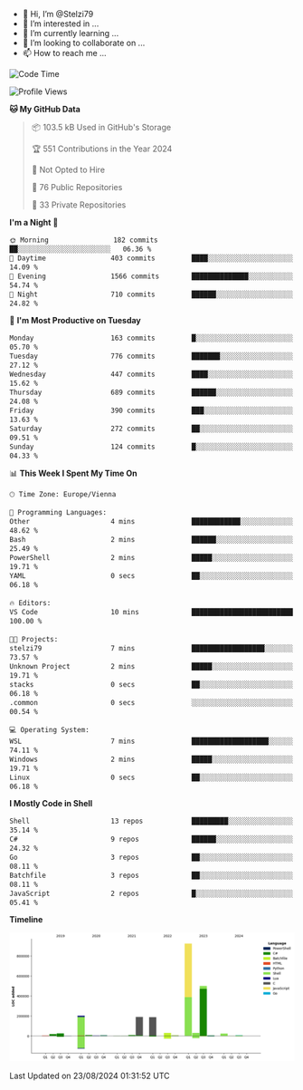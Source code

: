 - 👋 Hi, I’m @Stelzi79
- 👀 I’m interested in ...
- 🌱 I’m currently learning ...
- 💞️ I’m looking to collaborate on ...
- 📫 How to reach me ...

<!--START_SECTION:waka-->
![Code Time](http://img.shields.io/badge/Code%20Time-1%2C018%20hrs%2020%20mins-blue)

![Profile Views](http://img.shields.io/badge/Profile%20Views-0-blue)

**🐱 My GitHub Data** 

> 📦 103.5 kB Used in GitHub's Storage 
 > 
> 🏆 551 Contributions in the Year 2024
 > 
> 🚫 Not Opted to Hire
 > 
> 📜 76 Public Repositories 
 > 
> 🔑 33 Private Repositories 
 > 
**I'm a Night 🦉** 

```text
🌞 Morning                182 commits         ██░░░░░░░░░░░░░░░░░░░░░░░   06.36 % 
🌆 Daytime                403 commits         ████░░░░░░░░░░░░░░░░░░░░░   14.09 % 
🌃 Evening                1566 commits        ██████████████░░░░░░░░░░░   54.74 % 
🌙 Night                  710 commits         ██████░░░░░░░░░░░░░░░░░░░   24.82 % 
```
📅 **I'm Most Productive on Tuesday** 

```text
Monday                   163 commits         █░░░░░░░░░░░░░░░░░░░░░░░░   05.70 % 
Tuesday                  776 commits         ███████░░░░░░░░░░░░░░░░░░   27.12 % 
Wednesday                447 commits         ████░░░░░░░░░░░░░░░░░░░░░   15.62 % 
Thursday                 689 commits         ██████░░░░░░░░░░░░░░░░░░░   24.08 % 
Friday                   390 commits         ███░░░░░░░░░░░░░░░░░░░░░░   13.63 % 
Saturday                 272 commits         ██░░░░░░░░░░░░░░░░░░░░░░░   09.51 % 
Sunday                   124 commits         █░░░░░░░░░░░░░░░░░░░░░░░░   04.33 % 
```


📊 **This Week I Spent My Time On** 

```text
🕑︎ Time Zone: Europe/Vienna

💬 Programming Languages: 
Other                    4 mins              ████████████░░░░░░░░░░░░░   48.62 % 
Bash                     2 mins              ██████░░░░░░░░░░░░░░░░░░░   25.49 % 
PowerShell               2 mins              █████░░░░░░░░░░░░░░░░░░░░   19.71 % 
YAML                     0 secs              ██░░░░░░░░░░░░░░░░░░░░░░░   06.18 % 

🔥 Editors: 
VS Code                  10 mins             █████████████████████████   100.00 % 

🐱‍💻 Projects: 
stelzi79                 7 mins              ██████████████████░░░░░░░   73.57 % 
Unknown Project          2 mins              █████░░░░░░░░░░░░░░░░░░░░   19.71 % 
stacks                   0 secs              ██░░░░░░░░░░░░░░░░░░░░░░░   06.18 % 
.common                  0 secs              ░░░░░░░░░░░░░░░░░░░░░░░░░   00.54 % 

💻 Operating System: 
WSL                      7 mins              ███████████████████░░░░░░   74.11 % 
Windows                  2 mins              █████░░░░░░░░░░░░░░░░░░░░   19.71 % 
Linux                    0 secs              ██░░░░░░░░░░░░░░░░░░░░░░░   06.18 % 
```

**I Mostly Code in Shell** 

```text
Shell                    13 repos            █████████░░░░░░░░░░░░░░░░   35.14 % 
C#                       9 repos             ██████░░░░░░░░░░░░░░░░░░░   24.32 % 
Go                       3 repos             ██░░░░░░░░░░░░░░░░░░░░░░░   08.11 % 
Batchfile                3 repos             ██░░░░░░░░░░░░░░░░░░░░░░░   08.11 % 
JavaScript               2 repos             █░░░░░░░░░░░░░░░░░░░░░░░░   05.41 % 
```



**Timeline**

![Lines of Code chart](https://raw.githubusercontent.com/Stelzi79/Stelzi79/main/assets/bar_graph.png)


 Last Updated on 23/08/2024 01:31:52 UTC
<!--END_SECTION:waka-->

<!---
Stelzi79/Stelzi79 is a ✨ special ✨ repository because its `README.md` (this file) appears on your GitHub profile.
You can click the Preview link to take a look at your changes.
--->
